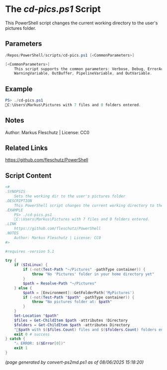 The *cd-pics.ps1* Script
===========================

This PowerShell script changes the current working directory to the user's pictures folder.

Parameters
----------
```powershell
/Repos/PowerShell/scripts/cd-pics.ps1 [<CommonParameters>]

[<CommonParameters>]
    This script supports the common parameters: Verbose, Debug, ErrorAction, ErrorVariable, WarningAction, 
    WarningVariable, OutBuffer, PipelineVariable, and OutVariable.
```

Example
-------
```powershell
PS> ./cd-pics.ps1
📂C:\Users\Markus\Pictures with 7 files and 0 folders entered.

```

Notes
-----
Author: Markus Fleschutz | License: CC0

Related Links
-------------
https://github.com/fleschutz/PowerShell

Script Content
--------------
```powershell
<#
.SYNOPSIS
	Sets the working dir to the user's pictures folder
.DESCRIPTION
	This PowerShell script changes the current working directory to the user's pictures folder.
.EXAMPLE
	PS> ./cd-pics.ps1
	📂C:\Users\Markus\Pictures with 7 files and 0 folders entered.
.LINK
	https://github.com/fleschutz/PowerShell
.NOTES
	Author: Markus Fleschutz | License: CC0
#>

#requires -version 5.1

try {
	if ($IsLinux) {
		if (-not(Test-Path "~/Pictures" -pathType container)) {
			throw "No 'Pictures' folder in your home directory yet"
		}
		$path = Resolve-Path "~/Pictures"
	} else {
		$path = [Environment]::GetFolderPath('MyPictures')
		if (-not(Test-Path "$path" -pathType container)) {
			throw "No pictures folder at: $path"
		}
	}
	Set-Location "$path"
	$files = Get-ChildItem $path -attributes !Directory
	$folders = Get-ChildItem $path -attributes Directory
	"📂$path with $($files.Count) files and $($folders.Count) folders entered."
	exit 0 # success
} catch {
	"⚠️ ERROR: $($Error[0])"
	exit 1
}
```

*(page generated by convert-ps2md.ps1 as of 08/06/2025 15:18:20)*
